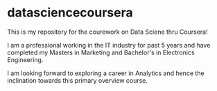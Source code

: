 # datasciencecoursera
This is my repository for the courework on Data Sciene thru Coursera!

I am a professional working in the IT industry for past 5 years and have completed my Masters in Marketing and Bachelor's in Electronics Engineering.

I am looking forward to exploring a career in Analytics and hence the inclination towards this primary overview course.
